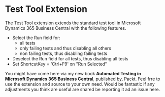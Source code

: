 # Test Tool Extension

The Test Tool extension extends the standard test tool in Microsoft Dynamics 365 Business Central with the following features.

- Select the Run field for:
    -	all tests
    -	only failing tests and thus disabling all others
    -	non failing tests, thus disabling failing tests
- Deselect the Run field for all tests, thus disabling all tests
- Set ShortcutKey = 'Ctrl+F9' on "Run Selected"

You might have come here via my new book __Automated Testing in Microsoft Dynamics 365 Business Central__, published by, Packt. Feel frre to use the extension and source to your own need. Would be fantastic if any adjustments you think are useful are shared be reporting it ad an issue here.
